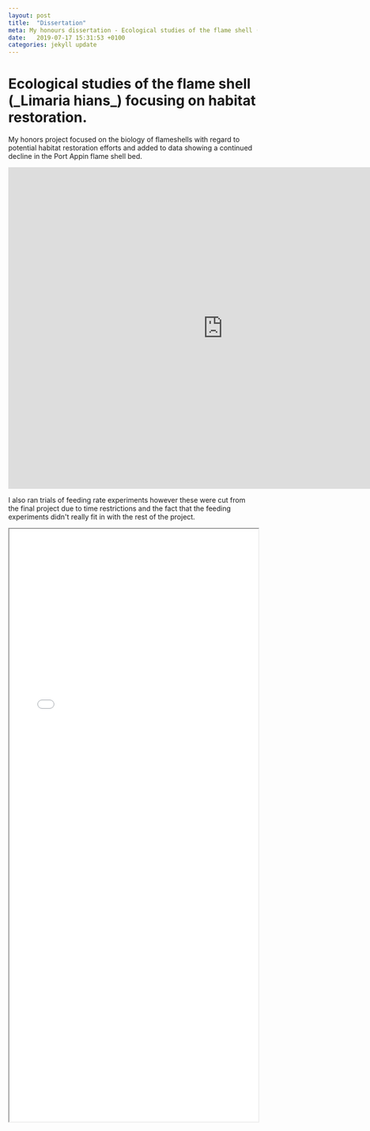 ```yaml
---
layout: post
title:  "Dissertation"
meta: My honours dissertation - Ecological studies of the flame shell (_Limaria hians_) focusing on habitat restoration.
date:   2019-07-17 15:31:53 +0100
categories: jekyll update
---
```


<h1>Ecological studies of the flame shell (_Limaria hians_) focusing on habitat restoration.</h1>

My honors project focused on the biology of flameshells with regard to potential habitat restoration efforts and added to data showing a continued decline in the Port Appin flame shell bed. 

<iframe width="867" height="651" src="https://www.youtube.com/embed/gOKh0IdMGN4" frameborder="0" allow="accelerometer; autoplay; encrypted-media; gyroscope; picture-in-picture" allowfullscreen></iframe>

I also ran trials of feeding rate experiments however these were cut from the final project due to time restrictions and the fact that the feeding experiments didn't really fit in with the rest of the project.

<iframe src="{{site.baseurl}}/documents/R-J Alexander - Ecological studies of the flame shell focusing on habitat restoration - App.pdf#zoom=100&view=FitH" width="100%" height="1200px" style="iframe {display:block;margin:auto;"></iframe>